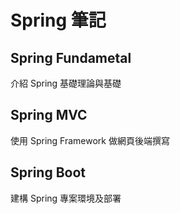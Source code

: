 # Spring 筆記

## Spring Fundametal 

介紹 Spring 基礎理論與基礎

## Spring MVC

使用 Spring Framework 做網頁後端撰寫

## Spring Boot

建構 Spring 專案環境及部署
